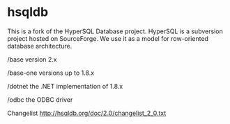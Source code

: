 # hsqldb
This is a fork of the HyperSQL Database project. HyperSQL is a subversion project hosted on SourceForge. We use it as a model for row-oriented database architecture.

/base version 2.x

/base-one versions up to 1.8.x

/dotnet the .NET implementation of 1.8.x

/odbc the ODBC driver


Changelist http://hsqldb.org/doc/2.0/changelist_2_0.txt

